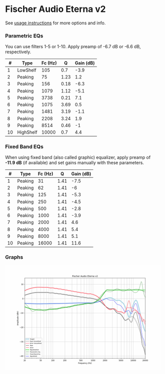 # Fischer Audio Eterna v2
See [usage instructions](https://github.com/jaakkopasanen/AutoEq#usage) for more options and info.

### Parametric EQs
You can use filters 1-5 or 1-10. Apply preamp of -6.7 dB or -6.6 dB, respectively.

|   # | Type      |   Fc (Hz) |    Q |   Gain (dB) |
|-----|-----------|-----------|------|-------------|
|   1 | LowShelf  |       105 | 0.7  |        -3.9 |
|   2 | Peaking   |        75 | 1.23 |         1.2 |
|   3 | Peaking   |       156 | 0.18 |        -6.3 |
|   4 | Peaking   |      1079 | 1.12 |        -5.1 |
|   5 | Peaking   |      3738 | 0.21 |         7.1 |
|   6 | Peaking   |      1075 | 3.69 |         0.5 |
|   7 | Peaking   |      1481 | 3.19 |        -1.1 |
|   8 | Peaking   |      2208 | 3.24 |         1.9 |
|   9 | Peaking   |      8514 | 0.46 |        -1   |
|  10 | HighShelf |     10000 | 0.7  |         4.4 |

### Fixed Band EQs
When using fixed band (also called graphic) equalizer, apply preamp of **-11.9 dB** (if available) and set gains manually with these parameters.

|   # | Type    |   Fc (Hz) |    Q |   Gain (dB) |
|-----|---------|-----------|------|-------------|
|   1 | Peaking |        31 | 1.41 |        -7.5 |
|   2 | Peaking |        62 | 1.41 |        -6   |
|   3 | Peaking |       125 | 1.41 |        -5.3 |
|   4 | Peaking |       250 | 1.41 |        -4.5 |
|   5 | Peaking |       500 | 1.41 |        -2.8 |
|   6 | Peaking |      1000 | 1.41 |        -3.9 |
|   7 | Peaking |      2000 | 1.41 |         4.6 |
|   8 | Peaking |      4000 | 1.41 |         5.4 |
|   9 | Peaking |      8000 | 1.41 |         5.1 |
|  10 | Peaking |     16000 | 1.41 |        11.6 |

### Graphs
![](./Fischer%20Audio%20Eterna%20v2.png)
